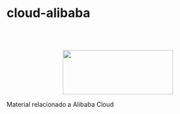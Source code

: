 # cloud-alibaba

<br><br>
<p align="center">
  <img src="https://github.com/enrique21/clouds/blob/master/logos/logo-alibaba.png" height="100" width="250" />
</p>

Material relacionado a Alibaba Cloud
